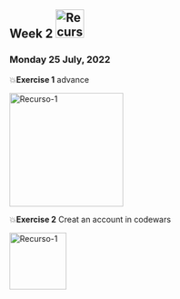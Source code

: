 ## Week 2  <img src="https://i.postimg.cc/W3TLbBJT/Recurso-3.png" with="50px" height="50px" alt="Recurso-1"/>

### Monday 25 July, 2022

:boom:**Exercise 1** advance

<img src="https://i.postimg.cc/cCMZRt8f/2.png" with="400px" height="200px" alt="Recurso-1"/>


:boom:**Exercise 2** Creat an account in codewars

<img src="https://i.postimg.cc/PxvRZCRK/3.png" with="200px" height="100px" alt="Recurso-1"/>



